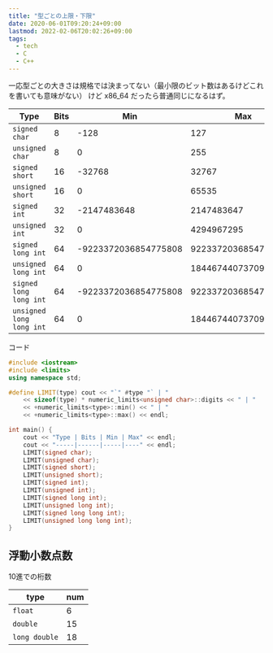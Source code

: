```yaml
---
title: "型ごとの上限・下限"
date: 2020-06-01T09:20:24+09:00
lastmod: 2022-02-06T20:02:26+09:00
tags:
  - tech
  - C
  - C++
---
```


一応型ごとの大きさは規格では決まってない（最小限のビット数はあるけどこれを書いても意味がない）
けど x86\_64 だったら普通同じになるはず。

Type | Bits | Min | Max
-----|------|-----|----
`signed char` | 8 | -128 | 127
`unsigned char` | 8 | 0 | 255
`signed short` | 16 | -32768 | 32767
`unsigned short` | 16 | 0 | 65535
`signed int` | 32 | -2147483648 | 2147483647
`unsigned int` | 32 | 0 | 4294967295
`signed long int` | 64 | -9223372036854775808 | 9223372036854775807
`unsigned long int` | 64 | 0 | 18446744073709551615
`signed long long int` | 64 | -9223372036854775808 | 9223372036854775807
`unsigned long long int` | 64 | 0 | 18446744073709551615

コード
```c++
#include <iostream>
#include <limits>
using namespace std;

#define LIMIT(type) cout << "`" #type "` | "                            \
    << sizeof(type) * numeric_limits<unsigned char>::digits << " | "    \
    << +numeric_limits<type>::min() << " | "                            \
    << +numeric_limits<type>::max() << endl;

int main() {
    cout << "Type | Bits | Min | Max" << endl;
    cout << "-----|------|-----|----" << endl;
    LIMIT(signed char);
    LIMIT(unsigned char);
    LIMIT(signed short);
    LIMIT(unsigned short);
    LIMIT(signed int);
    LIMIT(unsigned int);
    LIMIT(signed long int);
    LIMIT(unsigned long int);
    LIMIT(signed long long int);
    LIMIT(unsigned long long int);
}
```

## 浮動小数点数

10進での桁数

type | num
-----|----
`float` | 6
`double` | 15
`long double` | 18
